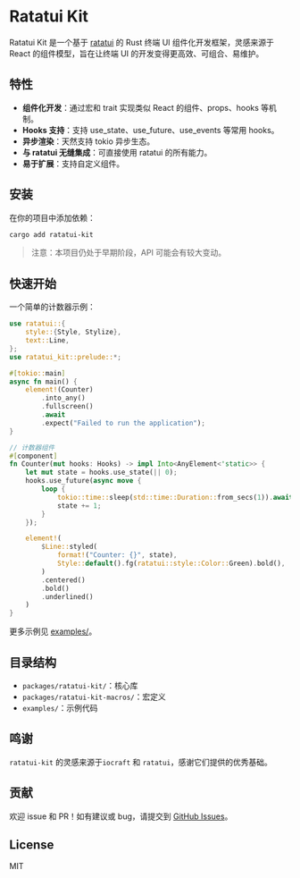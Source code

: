 # Ratatui Kit

Ratatui Kit 是一个基于 [ratatui](https://github.com/ratatui-org/ratatui) 的 Rust 终端 UI 组件化开发框架，灵感来源于 React 的组件模型，旨在让终端 UI 的开发变得更高效、可组合、易维护。

## 特性

- **组件化开发**：通过宏和 trait 实现类似 React 的组件、props、hooks 等机制。
- **Hooks 支持**：支持 use_state、use_future、use_events 等常用 hooks。
- **异步渲染**：天然支持 tokio 异步生态。
- **与 ratatui 无缝集成**：可直接使用 ratatui 的所有能力。
- **易于扩展**：支持自定义组件。

## 安装

在你的项目中添加依赖：

```bash
cargo add ratatui-kit
```

> 注意：本项目仍处于早期阶段，API 可能会有较大变动。

## 快速开始

一个简单的计数器示例：

```rust
use ratatui::{
    style::{Style, Stylize},
    text::Line,
};
use ratatui_kit::prelude::*;

#[tokio::main]
async fn main() {
    element!(Counter)
        .into_any()
        .fullscreen()
        .await
        .expect("Failed to run the application");
}

// 计数器组件
#[component]
fn Counter(mut hooks: Hooks) -> impl Into<AnyElement<'static>> {
    let mut state = hooks.use_state(|| 0);
    hooks.use_future(async move {
        loop {
            tokio::time::sleep(std::time::Duration::from_secs(1)).await;
            state += 1;
        }
    });

    element!(
        $Line::styled(
            format!("Counter: {}", state),
            Style::default().fg(ratatui::style::Color::Green).bold(),
        )
        .centered()
        .bold()
        .underlined()
    )
}
```

更多示例见 [examples/](./examples)。

## 目录结构

- `packages/ratatui-kit/`：核心库
- `packages/ratatui-kit-macros/`：宏定义
- `examples/`：示例代码

## 鸣谢

`ratatui-kit` 的灵感来源于`iocraft` 和 `ratatui`，感谢它们提供的优秀基础。

## 贡献

欢迎 issue 和 PR！如有建议或 bug，请提交到 [GitHub Issues](https://github.com/yourname/ratatui-kit/issues)。

## License

MIT
